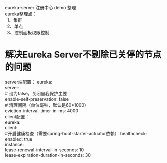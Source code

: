 eureka-server 注册中心 demo 整理  
eureka整理点：  
&ensp;1、集群  
&ensp;2、单点  
&ensp;3、控制面板权限控制  



# 解决Eureka Server不剔除已关停的节点的问题  
server端配置： 
eureka:  
    server:  
        # 设为false，关闭自我保护主要  
        enable-self-preservation: false  
        # 清理间隔（单位毫秒，默认是60*1000）  
        eviction-interval-timer-in-ms: 4000  
client配置：    
eureka:   
    client:  
      #开启健康检查（需要spring-boot-starter-actuator依赖）
      healthcheck:  
        enabled: true  
    instance:  
        lease-renewal-interval-in-seconds: 10  
        lease-expiration-duration-in-seconds: 30  
